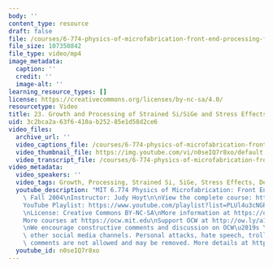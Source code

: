 ```yaml
---
body: ''
content_type: resource
draft: false
file: /courses/6-774-physics-of-microfabrication-front-end-processing-fall-2004/mit6_774f04_lec23_360p_16_9.mp4
file_size: 107350842
file_type: video/mp4
image_metadata:
  caption: ''
  credit: ''
  image-alt: ''
learning_resource_types: []
license: https://creativecommons.org/licenses/by-nc-sa/4.0/
resourcetype: Video
title: 23. Growth and Processing of Strained Si/SiGe and Stress Effects on Devices
uid: 3c2bca2a-63f6-410a-b252-85e1d58d2ce6
video_files:
  archive_url: ''
  video_captions_file: /courses/6-774-physics-of-microfabrication-front-end-processing-fall-2004/112Yiuwa3bOrN8GnpLQgJxTDIwHG4cxmL_transcript.webvtt
  video_thumbnail_file: https://img.youtube.com/vi/n0seIQ7r8xo/default.jpg
  video_transcript_file: /courses/6-774-physics-of-microfabrication-front-end-processing-fall-2004/112Yiuwa3bOrN8GnpLQgJxTDIwHG4cxmL_transcript.pdf
video_metadata:
  video_speakers: ''
  video_tags: Growth, Processing, Strained Si, SiGe, Stress Effects, Devices
  youtube_description: "MIT 6.774 Physics of Microfabrication: Front End Processing,\
    \ Fall 2004\nInstructor: Judy Hoyt\n\nView the complete course: https://ocw.mit.edu/courses/6-774-physics-of-microfabrication-front-end-processing-fall-2004/\n\
    YouTube Playlist: https://www.youtube.com/playlist?list=PLUl4u3cNGP61IMhYaHL_x-RzNUIDJD9XK\n\
    \nLicense: Creative Commons BY-NC-SA\nMore information at https://ocw.mit.edu/terms\n\
    More courses at https://ocw.mit.edu\nSupport OCW at http://ow.ly/a1If50zVRlQ\n\
    \nWe encourage constructive comments and discussion on OCW\u2019s YouTube and\
    \ other social media channels. Personal attacks, hate speech, trolling, and inappropriate\
    \ comments are not allowed and may be removed. More details at https://ocw.mit.edu/comments."
  youtube_id: n0seIQ7r8xo
---
```

